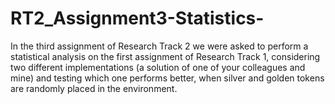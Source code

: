 # RT2_Assignment3-Statistics-
In the third assignment of Research Track 2 we were asked to perform a statistical analysis on the first assignment of Research Track 1, considering two different implementations (a 
solution of one of your colleagues and mine) and testing which one performs better, when silver and golden tokens are randomly placed in the environment.
